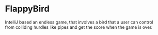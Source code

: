 # FlappyBird
IntelliJ based an endless game, that involves a bird that a user can control from colliding hurdles like pipes and get the score when the game is over.
